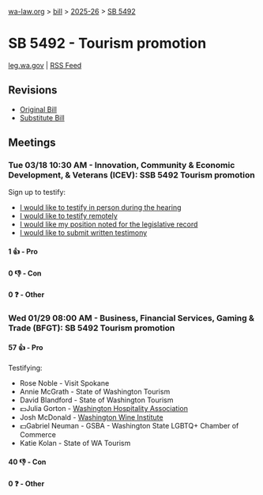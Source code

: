 [wa-law.org](/) > [bill](/bill/) > [2025-26](/bill/2025-26/) > [SB 5492](/bill/2025-26/sb/5492/)

# SB 5492 - Tourism promotion
[leg.wa.gov](https://app.leg.wa.gov/billsummary?BillNumber=5492&Year=2025&Initiative=false) | [RSS Feed](./rss.xml)

## Revisions
* [Original Bill](1/)
* [Substitute Bill](S/)

## Meetings
### Tue 03/18 10:30 AM - Innovation, Community & Economic Development, & Veterans (ICEV): SSB 5492 Tourism promotion
Sign up to testify:
* [I would like to testify in person during the hearing](https://app.leg.wa.gov/csi/Testifier/Add?chamber=House&mId=33016&aId=165499&caId=26539&tId=1)
* [I would like to testify remotely](https://app.leg.wa.gov/csi/Testifier/Add?chamber=House&mId=33016&aId=165499&caId=26539&tId=2)
* [I would like my position noted for the legislative record](https://app.leg.wa.gov/csi/Testifier/Add?chamber=House&mId=33016&aId=165499&caId=26539&tId=3)
* [I would like to submit written testimony](https://app.leg.wa.gov/csi/Testifier/Add?chamber=House&mId=33016&aId=165499&caId=26539&tId=4)

#### 1 👍 - Pro

#### 0 👎 - Con

#### 0 ❓ - Other

### Wed 01/29 08:00 AM - Business, Financial Services, Gaming & Trade (BFGT): SB 5492 Tourism promotion
#### 57 👍 - Pro
Testifying:
* Rose Noble - Visit Spokane
* Annie McGrath - State of Washington Tourism
* David Blandford - State of Washington Tourism
* 💵Julia Gorton - [Washington Hospitality Association](/org/washington_hospitality_association/)
* Josh McDonald - [Washington Wine Institute](/org/washington_wine_institute/)
* 💵Gabriel Neuman - GSBA - Washington State LGBTQ+ Chamber of Commerce
* Katie Kolan - State of WA Tourism

#### 40 👎 - Con

#### 0 ❓ - Other
